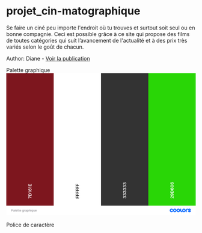 # projet_cin-matographique

Se faire un ciné peu importe l'endroit où tu trouves et surtout soit seul ou en bonne compagnie. Ceci est possible grâce à ce site qui propose des films de toutes catégories qui suit l’avancement de l'actualité et à des prix très variés selon le goût de chacun.

Author:
Diane - 
[Voir la publication](https://nnebie12.github.io/projet_cin-matographique/)

Palette graphique
![alt text](assets/Palette%20graphique.png)

Police de caractère